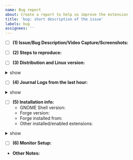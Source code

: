 ```yaml
---
name: Bug report
about: Create a report to help us improve the extension
title: 'bug: short description of the issue'
labels: bug
assignees: ''
---
```


<!-- Please be as descriptive as you can, please do not post any personally identifiable or confidential info on screenshots / video captures -->
<!-- Tick the checkboxes by clicking them after submitting or by replacing [ ] with [x]-->

- [ ] **(1) Issue/Bug Description/Video Capture/Screenshots:**
<!-- Please describe the issue/bug in detail. Screenshots or screen recordings can be very helpful -->


- [ ] **(2) Steps to reproduce:**
<!-- List the steps to get your problem to happen, if you know them. -->


- [ ] **(3) Distribution and Linux version:**
<details> <summary> show </summary>
<pre>
<!--
cat /etc/os-release && uname -a
-->
</pre>
</details>


- [ ] **(4) Journal Logs from the last hour:**
<details> <summary> show </summary>
<pre>
<!--
journalctl --since='1 hour ago' --follow /usr/bin/gnome-shell
-->
</pre>
</details>


- [ ] **(5) Installation info:**
	- GNOME Shell version:  <!-- gnome-shell --version -->
	- Forge version: <!-- Put the extensions.gnome.org version or the commit sha if compiled from source. -->
	- Forge installed from:
	- Other installed/enabled extensions:
<details> <summary> show </summary>
<pre>
<!--
# Other extensions:
gnome-extensions list --enabled --details
-->
</pre>
</details>


- [ ] **(6) Monitor Setup:**
<!--
Specifying the monitor/display setup helps a lot for tiling troubleshooting
For example: (2 x 1080p, 4K, Primary(Horizontal), Secondary(Vertical), etc)
-->


- **Other Notes:**
<!--
Anything not covered or N/A
-->

